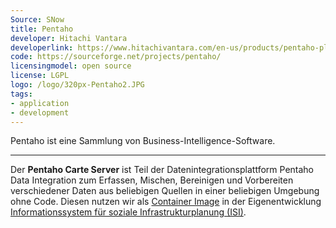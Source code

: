 ```yaml
---
Source: SNow
title: Pentaho
developer: Hitachi Vantara
developerlink: https://www.hitachivantara.com/en-us/products/pentaho-plus-platform/data-integration-analytics/pentaho-community-edition.html
code: https://sourceforge.net/projects/pentaho/
licensingmodel: open source
license: LGPL
logo: /logo/320px-Pentaho2.JPG
tags:
- application
- development
---
```


Pentaho ist eine Sammlung von Business-Intelligence-Software.

---

Der __Pentaho Carte Server__ ist Teil der Datenintegrationsplattform Pentaho Data Integration zum Erfassen, Mischen, Bereinigen und Vorbereiten verschiedener Daten aus beliebigen Quellen in einer beliebigen Umgebung ohne Code.
Diesen nutzen wir als [Container Image](https://github.com/it-at-m/pentaho-carte) in der Eigenentwicklung [Informationssystem für soziale Infrastrukturplanung (ISI)](./isi.html).
